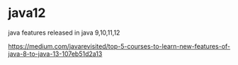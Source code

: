# java12
java features released in java 9,10,11,12

https://medium.com/javarevisited/top-5-courses-to-learn-new-features-of-java-8-to-java-13-107eb51d2a13

